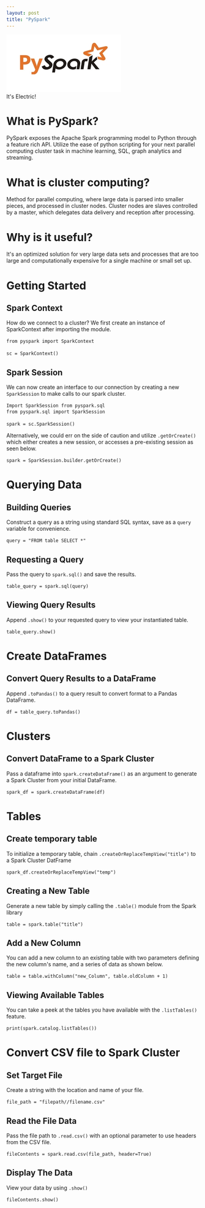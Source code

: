 ```yaml
---
layout: post
title: "PySpark"
---
```

<img src="/Images/PySpark/PySpark_title.jpg" class="inline"/><br>
It's Electric!

# What is PySpark?
PySpark exposes the Apache Spark programming model to Python through a feature rich API. Utilize the ease of python scripting for your 
next parallel computing cluster task in machine learning, SQL, graph analytics and streaming.

# What is cluster computing?
Method for parallel computing, where large data is parsed into smaller pieces, and processed in cluster nodes. 
Cluster nodes are slaves controlled by a master, which delegates data delivery and reception after processing.

# Why is it useful?
It's an optimized solution for very large data sets and processes that are too large and computationally expensive for a single machine or small set up.

# Getting Started

## Spark Context
How do we connect to a cluster? We first create an instance of SparkContext after importing the module.

```Python3
from pyspark import SparkContext

sc = SparkContext()
```

## Spark Session

We can now create an interface to our connection by creating a new `SparkSession` to make calls to our spark cluster.

```Python3
Import SparkSession from pyspark.sql
from pyspark.sql import SparkSession

spark = sc.SparkSession() 
```

Alternatively, we could err on the side of caution and utilize `.getOrCreate()` which either creates a new session, or accesses
a pre-existing session as seen below.

```Python3
spark = SparkSession.builder.getOrCreate()
```

# Querying Data

## Building Queries

Construct a query as a string using standard SQL syntax, save as a `query` variable for convenience.
```Python3
query = "FROM table SELECT *"
```

## Requesting a Query
Pass the query to `spark.sql()` and save the results.

```Python3
table_query = spark.sql(query)
```

## Viewing Query Results
Append `.show()` to your requested query to view your instantiated table.

```Python3
table_query.show()
```

# Create DataFrames

## Convert Query Results to a DataFrame
Append `.toPandas()` to a query result to convert format to a Pandas DataFrame.

```Python3
df = table_query.toPandas()
```

# Clusters

## Convert DataFrame to a Spark Cluster
Pass a dataframe into `spark.createDataFrame()` as an argument to generate a Spark Cluster from your initial DataFrame.

```Python3
spark_df = spark.createDataFrame(df)
```

# Tables

## Create temporary table 
To initialize a temporary table, chain `.createOrReplaceTempView("title")` to a Spark Cluster DatFrame

```Python3
spark_df.createOrReplaceTempView("temp")
```

## Creating a New Table
Generate a new table by simply calling the `.table()` module from the Spark library

```Python3
table = spark.table("title")
```

## Add a New Column
You can add a new column to an existing table with two parameters defining the new column's name, and a series of data as shown below.

```Python3
table = table.withColumn("new_Column", table.oldColumn + 1)
```
## Viewing Available Tables
You can take a peek at the tables you have available with the `.listTables()` feature.

```Python3
print(spark.catalog.listTables())
```

# Convert CSV file to Spark Cluster

## Set Target File
Create a string with the location and name of your file.

```Python3
file_path = "filepath//filename.csv"
```

## Read the File Data
Pass the file path to `.read.csv()` with an optional parameter to use headers from the CSV file.

```Python3
fileContents = spark.read.csv(file_path, header=True)
```

## Display The Data
View your data by using `.show()`

```Python3
fileContents.show()
```

